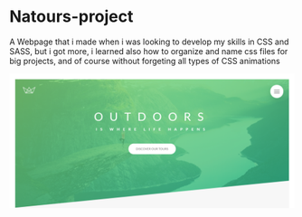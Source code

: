 # Natours-project
A Webpage that i made when i was looking to develop my skills in CSS and SASS, but i got more, i learned also how to organize and name css files for big projects, and of course without forgeting all types of CSS animations 

![natours-png](./natours.png)
